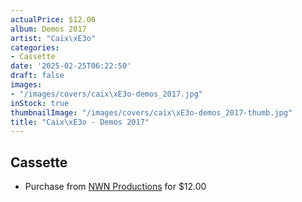 ```yaml
---
actualPrice: $12.00
album: Demos 2017
artist: "Caix\xE3o"
categories:
- Cassette
date: '2025-02-25T06:22:50'
draft: false
images:
- "/images/covers/caix\xE3o-demos_2017.jpg"
inStock: true
thumbnailImage: "/images/covers/caix\xE3o-demos_2017-thumb.jpg"
title: "Caix\xE3o - Demos 2017"
---
```


## Cassette
* Purchase from [NWN Productions](http://shop.nwnprod.com/index.php?route=product/product&path=73&product_id=59828&sort=pd.name&order=ASC) for $12.00
